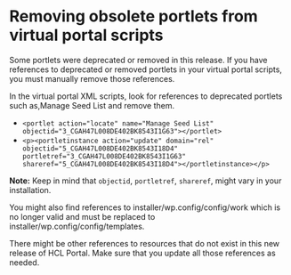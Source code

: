 # Removing obsolete portlets from virtual portal scripts

Some portlets were deprecated or removed in this release. If you have references to deprecated or removed portlets in your virtual portal scripts, you must manually remove those references.

In the virtual portal XML scripts, look for references to deprecated portlets such as,Manage Seed List and remove them.

-   `<portlet action="locate" name="Manage Seed List" objectid="3_CGAH47L008DE402BK8543I1G63"></portlet>`
-   `<p><portletinstance action="update" domain="rel" objectid="5_CGAH47L008DE402BK8543I18D4" portletref="3_CGAH47L008DE402BK8543I1G63" shareref="5_CGAH47L008DE402BK8543I18D4"></portletinstance></p>`

**Note:** Keep in mind that `objectid`, `portletref`, `shareref`, might vary in your installation.

You might also find references to installer/wp.config/config/work which is no longer valid and must be replaced to installer/wp.config/config/templates.

There might be other references to resources that do not exist in this new release of HCL Portal. Make sure that you update all those references as needed.



